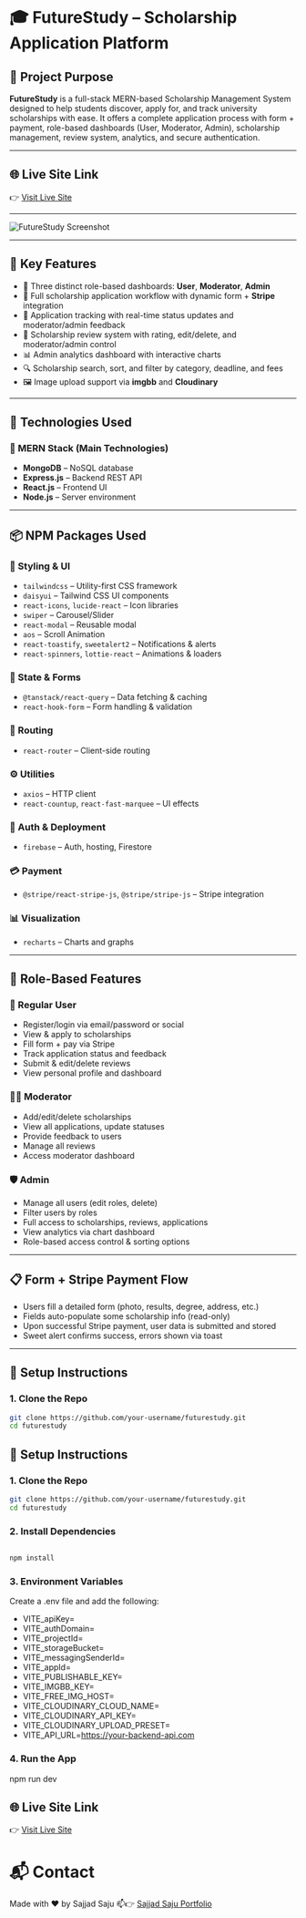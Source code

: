 # 🎓 FutureStudy – Scholarship Application Platform

## 📌 Project Purpose

**FutureStudy** is a full-stack MERN-based Scholarship Management System designed to help students discover, apply for, and track university scholarships with ease. It offers a complete application process with form + payment, role-based dashboards (User, Moderator, Admin), scholarship management, review system, analytics, and secure authentication.

---

## 🌐 Live Site Link

👉 [Visit Live Site](https://future--study.web.app)

---



![FutureStudy Screenshot](https://res.cloudinary.com/dfyyhn4i4/image/upload/v1754632275/FireShot_Capture_028_-_Home_--_FutureStudy_-_future--study.web.app_h06aqs.png)

---

## 🚀 Key Features

- 👥 Three distinct role-based dashboards: **User**, **Moderator**, **Admin**
- 📝 Full scholarship application workflow with dynamic form + **Stripe** integration
- 📄 Application tracking with real-time status updates and moderator/admin feedback
- 💬 Scholarship review system with rating, edit/delete, and moderator/admin control
- 📊 Admin analytics dashboard with interactive charts
- 🔍 Scholarship search, sort, and filter by category, deadline, and fees
- 🖼️ Image upload support via **imgbb** and **Cloudinary**

---

## 🧱 Technologies Used

### 🔷 MERN Stack (Main Technologies)

- **MongoDB** – NoSQL database
- **Express.js** – Backend REST API
- **React.js** – Frontend UI
- **Node.js** – Server environment

---

## 📦 NPM Packages Used

### 🎨 Styling & UI

- `tailwindcss` – Utility-first CSS framework
- `daisyui` – Tailwind CSS UI components
- `react-icons`, `lucide-react` – Icon libraries
- `swiper` – Carousel/Slider
- `react-modal` – Reusable modal
- `aos` – Scroll Animation
- `react-toastify`, `sweetalert2` – Notifications & alerts
- `react-spinners`, `lottie-react` – Animations & loaders

### 🔁 State & Forms

- `@tanstack/react-query` – Data fetching & caching
- `react-hook-form` – Form handling & validation

### 🧭 Routing

- `react-router` – Client-side routing

### ⚙️ Utilities

- `axios` – HTTP client
- `react-countup`, `react-fast-marquee` – UI effects

### 🔐 Auth & Deployment

- `firebase` – Auth, hosting, Firestore

### 💳 Payment

- `@stripe/react-stripe-js`, `@stripe/stripe-js` – Stripe integration

### 📊 Visualization

- `recharts` – Charts and graphs

---

## 🧪 Role-Based Features

### 👤 Regular User

- Register/login via email/password or social
- View & apply to scholarships
- Fill form + pay via Stripe
- Track application status and feedback
- Submit & edit/delete reviews
- View personal profile and dashboard

### 🧑‍🏫 Moderator

- Add/edit/delete scholarships
- View all applications, update statuses
- Provide feedback to users
- Manage all reviews
- Access moderator dashboard

### 🛡️ Admin

- Manage all users (edit roles, delete)
- Filter users by roles
- Full access to scholarships, reviews, applications
- View analytics via chart dashboard
- Role-based access control & sorting options

---

## 📋 Form + Stripe Payment Flow

- Users fill a detailed form (photo, results, degree, address, etc.)
- Fields auto-populate some scholarship info (read-only)
- Upon successful Stripe payment, user data is submitted and stored
- Sweet alert confirms success, errors shown via toast

---

## 🧰 Setup Instructions

### 1. Clone the Repo

```bash
git clone https://github.com/your-username/futurestudy.git
cd futurestudy
```

## 🧰 Setup Instructions

### 1. Clone the Repo

```bash
git clone https://github.com/your-username/futurestudy.git
cd futurestudy
```

### 2. Install Dependencies

```bash

npm install

```

### 3. Environment Variables

Create a .env file and add the following:

- VITE_apiKey=
- VITE_authDomain=
- VITE_projectId=
- VITE_storageBucket=
- VITE_messagingSenderId=
- VITE_appId=
- VITE_PUBLISHABLE_KEY=
- VITE_IMGBB_KEY=
- VITE_FREE_IMG_HOST=
- VITE_CLOUDINARY_CLOUD_NAME=
- VITE_CLOUDINARY_API_KEY=
- VITE_CLOUDINARY_UPLOAD_PRESET=
- VITE_API_URL=https://your-backend-api.com

### 4. Run the App

npm run dev


## 🌐 Live Site Link

👉 [Visit Live Site](https://future--study.web.app)

# 📬 Contact

Made with ❤️ by Sajjad Saju
📫👉 [Sajjad Saju Portfolio](https://sajjadsaju.web.app/)
